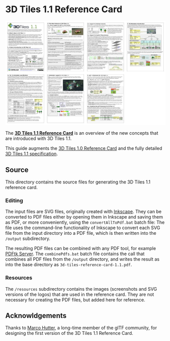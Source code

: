 # 3D Tiles 1.1 Reference Card 

[![Reference Card pages](../../figures/3d-tiles-reference-card-1.1-single-layout-4x2.jpg)](../../3d-tiles-reference-card-1.1.pdf)

The [**3D Tiles 1.1 Reference Card**](../../3d-tiles-reference-card-1.1.pdf) is an overview of the new concepts that are introduced with 3D Tiles 1.1.

This guide augments the [3D Tiles 1.0 Reference Card](../../3d-tiles-reference-card.pdf) and the fully detailed [3D Tiles 1.1 specification](https://github.com/CesiumGS/3d-tiles/tree/draft-1.1/specification). 


## Source

This directory contains the source files for generating the 3D Tiles 1.1 reference card.

### Editing

The input files are SVG files, originally created with [Inkscape](https://inkscape.org/). They can be converted to PDF files either by opening them in Inkscape and saving them as PDF, or more conveniently, using the `convertAllToPdf.bat` batch file: The file uses the command-line functionality of Inkscape to convert each SVG file from the input directory into a PDF file, which is then written into the `/output` subdirectory.

The resulting PDF files can be combined with any PDF tool, for example [PDFtk Server](https://www.pdflabs.com/tools/pdftk-server/). The `combinePdfs.bat` batch file contains the call that combines all PDF files from the `/output` directory, and writes the result as into the base directory as `3d-tiles-reference-card-1.1.pdf`.

### Resources 

The `/resources` subdirectory contains the images (screenshots and SVG versions of the logos) that are used in the reference card. They are not necessary for creating the PDF files, but added here for reference.

## Acknowldgements

Thanks to [Marco Hutter](https://github.com/javagl), a long-time member of the glTF community, for designing the first version of the 3D Tiles 1.1 Reference Card.
